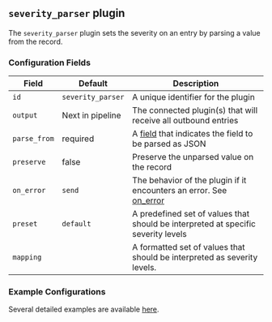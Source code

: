 ## `severity_parser` plugin

The `severity_parser` plugin sets the severity on an entry by parsing a value from the record.

### Configuration Fields

| Field        | Default           | Description                                                                                   |
| ---          | ---               | ---                                                                                           |
| `id`         | `severity_parser` | A unique identifier for the plugin                                                            |
| `output`     | Next in pipeline  | The connected plugin(s) that will receive all outbound entries                                |
| `parse_from` | required          | A [field](/docs/types/field.md) that indicates the field to be parsed as JSON                 |
| `preserve`   | false             | Preserve the unparsed value on the record                                                     |
| `on_error`   | `send`            | The behavior of the plugin if it encounters an error. See [on_error](/docs/types/on_error.md) |
| `preset`     | `default`         | A predefined set of values that should be interpreted at specific severity levels             |
| `mapping`    |                   | A formatted set of values that should be interpreted as severity levels.                      |


### Example Configurations

Several detailed examples are available [here](/docs/types/severity.md).
